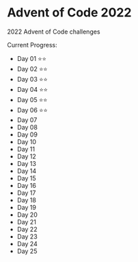 # Advent of Code 2022

2022 Advent of Code challenges

Current Progress:

- Day 01 ⭐⭐
- Day 02 ⭐⭐
- Day 03 ⭐⭐
- Day 04 ⭐⭐
- Day 05 ⭐⭐
- Day 06 ⭐⭐
- Day 07
- Day 08
- Day 09
- Day 10
- Day 11
- Day 12
- Day 13
- Day 14
- Day 15
- Day 16
- Day 17
- Day 18
- Day 19
- Day 20
- Day 21
- Day 22
- Day 23
- Day 24
- Day 25

